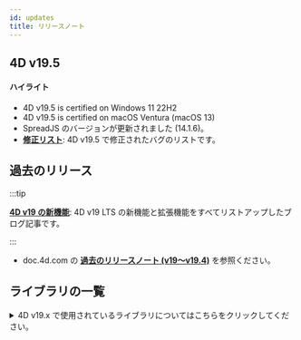 ```yaml
---
id: updates
title: リリースノート
---
```


## 4D v19.5

#### ハイライト

- 4D v19.5 is certified on Windows 11 22H2
- 4D v19.5 is certified on macOS Ventura (macOS 13)
- SpreadJS のバージョンが更新されました (14.1.6)。
- [**修正リスト**](https://bugs.4d.fr/fixedbugslist?version=19.5): 4D v19.5 で修正されたバグのリストです。


## 過去のリリース

:::tip

[**4D v19 の新機能**](https://blog.4d.com/ja-whats-new-in-4d-v19/): 4D v19 LTS の新機能と拡張機能をすべてリストアップしたブログ記事です。

:::

- doc.4d.com の [**過去のリリースノート (v19〜v19.4)**](https://doc.4d.com/4Dv19/4D/19.4/4D-v19x-Release-Notes.100-6044726.ja.html) を参照ください。


## ライブラリの一覧

<details><summary>4D v19.x で使用されているライブラリについてはこちらをクリックしてください。</summary>

| ライブラリ    | 現在のバージョン  | 更新された 4D バージョン | 説明                                                                  |
| -------- | --------- | -------------- | ------------------------------------------------------------------- |
| SpreadJS | 14.1.6    | **19.5**       | 4D View Pro エンジン                                                    |
| CEF      | 4324      | 19             | Chromium v88. Allows native compilation on Apple Silicon platforms. |
| OpenSSL  | 1.1.1n    | 19.3           |                                                                     |
| webKit   | WKWebView | 19             |                                                                     |
| ICU      | 68.1      | 18 R6          |                                                                     |
| PHP      | 7.3.27    | 18 R6          | このアップグレードにより、英数字とテキスト、オブジェクトのインデックスが自動的に再構築されます。                    |
| libldap  | 2.4.48    | 18 R2          |                                                                     |

</details>
